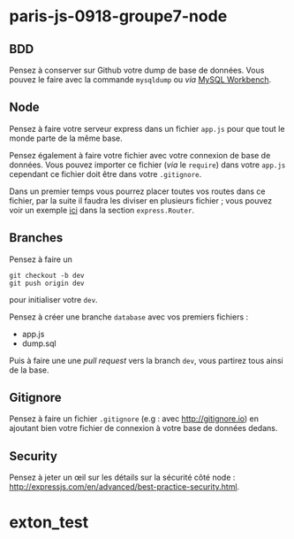 # paris-js-0918-groupe7-node

## BDD

Pensez à conserver sur Github votre dump de base de données.
Vous pouvez le faire avec la commande `mysqldump` ou _via_ [MySQL Workbench](https://www.mysql.com/fr/products/workbench/).

## Node

Pensez à faire votre serveur express dans un fichier `app.js` pour que tout le monde parte de la même base. 

Pensez également à faire votre fichier avec votre connexion de base de données. Vous pouvez importer ce fichier (_via_ le `require`) dans votre `app.js` cependant ce fichier doit être dans votre `.gitignore`. 

Dans un premier temps vous pourrez placer toutes vos routes dans ce fichier, par la suite il faudra les diviser en plusieurs fichier ; vous pouvez voir un exemple [ici](http://expressjs.com/en/guide/routing.html) dans la section `express.Router`. 

## Branches

Pensez à faire un 
```
git checkout -b dev 
git push origin dev
``` 
pour initialiser votre `dev`. 

Pensez à créer une branche `database` avec vos premiers fichiers :
* app.js 
* dump.sql 

Puis à faire une une _pull_ _request_ vers la branch `dev`, vous partirez tous ainsi de la base.

## Gitignore

Pensez à faire un fichier `.gitignore` (e.g : avec http://gitignore.io) en ajoutant bien votre fichier de connexion à votre base de données dedans. 

## Security 

Pensez à jeter un œil sur les détails sur la sécurité côté node : http://expressjs.com/en/advanced/best-practice-security.html. 
# exton_test
